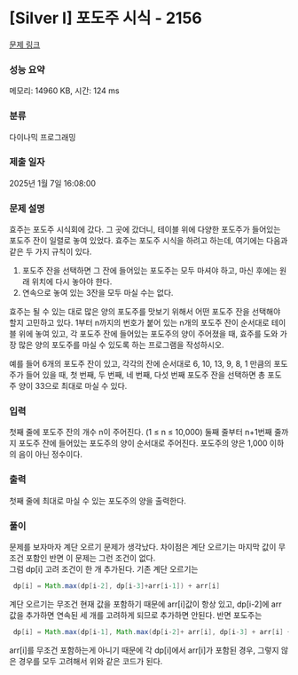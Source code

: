 # [Silver I] 포도주 시식 - 2156 

[문제 링크](https://www.acmicpc.net/problem/2156) 

### 성능 요약

메모리: 14960 KB, 시간: 124 ms

### 분류

다이나믹 프로그래밍

### 제출 일자

2025년 1월 7일 16:08:00

### 문제 설명

<p>효주는 포도주 시식회에 갔다. 그 곳에 갔더니, 테이블 위에 다양한 포도주가 들어있는 포도주 잔이 일렬로 놓여 있었다. 효주는 포도주 시식을 하려고 하는데, 여기에는 다음과 같은 두 가지 규칙이 있다.</p>

<ol>
	<li>포도주 잔을 선택하면 그 잔에 들어있는 포도주는 모두 마셔야 하고, 마신 후에는 원래 위치에 다시 놓아야 한다.</li>
	<li>연속으로 놓여 있는 3잔을 모두 마실 수는 없다.</li>
</ol>

<p>효주는 될 수 있는 대로 많은 양의 포도주를 맛보기 위해서 어떤 포도주 잔을 선택해야 할지 고민하고 있다. 1부터 n까지의 번호가 붙어 있는 n개의 포도주 잔이 순서대로 테이블 위에 놓여 있고, 각 포도주 잔에 들어있는 포도주의 양이 주어졌을 때, 효주를 도와 가장 많은 양의 포도주를 마실 수 있도록 하는 프로그램을 작성하시오. </p>

<p>예를 들어 6개의 포도주 잔이 있고, 각각의 잔에 순서대로 6, 10, 13, 9, 8, 1 만큼의 포도주가 들어 있을 때, 첫 번째, 두 번째, 네 번째, 다섯 번째 포도주 잔을 선택하면 총 포도주 양이 33으로 최대로 마실 수 있다.</p>

### 입력 

 <p>첫째 줄에 포도주 잔의 개수 n이 주어진다. (1 ≤ n ≤ 10,000) 둘째 줄부터 n+1번째 줄까지 포도주 잔에 들어있는 포도주의 양이 순서대로 주어진다. 포도주의 양은 1,000 이하의 음이 아닌 정수이다.</p>

### 출력 

 <p>첫째 줄에 최대로 마실 수 있는 포도주의 양을 출력한다.</p>

### 풀이
문제를 보자마자 계단 오르기 문제가 생각났다. 차이점은 계단 오르기는 마지막 값이 무조건 포함인 반면 이 문제는 그런 조건이 없다.<br>
그럼 dp[i] 고려 조건이 한 개 추가된다.
기존 계단 오르기는
``` java
 dp[i] = Math.max(dp[i-2], dp[i-3]+arr[i-1]) + arr[i]

 ```
계단 오르기는 무조건 현재 값을 포함하기 때문에 arr[i]값이 항상 있고, dp[i-2]에 arr값을 추가하면 연속된 세 개를 고려하게 되므로 추가하면 안된다.
반면 포도주는 
```java
 dp[i] = Math.max(dp[i-1], Math.max(dp[i-2]+ arr[i], dp[i-3] + arr[i] + arr[i-1]));
```
arr[i]를 무조건 포함하는게 아니기 때문에 각 dp[i]에서 arr[i]가 포함된 경우, 그렇지 않은 경우를 모두 고려해서 위와 같은 코드가 된다.
